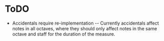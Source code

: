 # ToDO

- Accidentals require re-implementation
-- Currently accidentals affect notes in all octaves, where they should only affect notes in the same octave and staff for the duration of the measure.